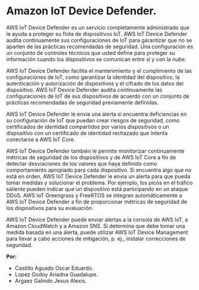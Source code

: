 # Amazon IoT Device Defender.

AWS IoT Device Defender es un servicio completamente administrado que le ayuda a proteger su flota de dispositivos IoT. AWS IoT Device Defender audita continuamente sus configuraciones de IoT para garantizar que no se aparten de las prácticas recomendadas de seguridad. Una configuración es un conjunto de controles técnicos que usted define para proteger su información cuando los dispositivos se comunican entre sí y con la nube. 

AWS IoT Device Defender facilita el mantenimiento y el cumplimiento de las configuraciones de IoT, como garantizar la identidad del dispositivo, la autenticación y autorización de dispositivos y el cifrado de los datos del dispositivo. AWS IoT Device Defender audita continuamente las configuraciones de IoT de sus dispositivos de acuerdo con un conjunto de prácticas recomendadas de seguridad previamente definidas. 

AWS IoT Device Defender le envía una alerta si encuentra deficiencias en su configuración de IoT que puedan crear riesgos de seguridad, como certificados de identidad compartidos por varios dispositivos o un dispositivo con un certificado de identidad rechazado que intenta conectarse a AWS IoT Core.

AWS IoT Device Defender también le permite monitorizar continuamente métricas de seguridad de los dispositivos y de AWS IoT Core a fin de detectar desviaciones de los valores que haya definido como comportamiento apropiado para cada dispositivo. Si encuentra algo que no está en orden, AWS IoT Device Defender le envía un alerta para que pueda tomar medidas y solucionar el problema. Por ejemplo, los picos en el tráfico saliente pueden indicar que un dispositivo está participando en un ataque DDoS. AWS IoT Greengrass y FreeRTOS se integran automáticamente a AWS IoT Device Defender a fin de proporcionar métricas de seguridad de los dispositivos para su evaluación.

AWS IoT Device Defender puede enviar alertas a la consola de AWS IoT, a Amazon CloudWatch y a Amazon SNS. Si determina que debe tomar una medida basada en una alerta, puede utilizar AWS IoT Device Management para llevar a cabo acciones de mitigación, p. ej., instalar correcciones de seguridad.



**Por:** 

 - Castillo Aguado Oscar Eduardo.
 - Lopez Godoy Ariadna Guadalupe.
 - Argaez Galindo Jesus Alexis.
